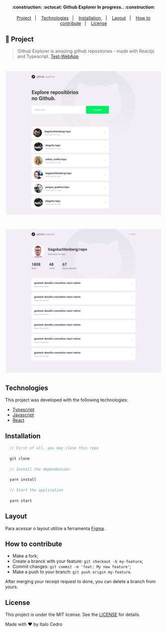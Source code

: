 <h4 align="center">
:construction: :octocat: Github Explorer In progress.. :construction:
</h4>

<p align="center">
  <a href="#rocket-project">Project</a>&nbsp;&nbsp;&nbsp;|&nbsp;&nbsp;&nbsp;
  <a href="#technologies">Technologies</a>&nbsp;&nbsp;&nbsp;|&nbsp;&nbsp;&nbsp;
  <a href="#installation">Installation
</a>&nbsp;&nbsp;&nbsp;|&nbsp;&nbsp;&nbsp;
  <a href="#layout">Layout</a>&nbsp;&nbsp;&nbsp;|&nbsp;&nbsp;&nbsp;
  <a href="#how-to-contribute">How to contribute</a>&nbsp;&nbsp;&nbsp;|&nbsp;&nbsp;&nbsp;
  <a href="#license">License</a>
</p>

## :rocket: Project

> Github Explorer is amazing github repositories - made with Reactjs and Typescript.
> [Test-WebApp](https://sharp-wescoff-20d21c.netlify.app/)

<h1 align="center">
    <img alt="Github Explorer" title="#home" src="assets/home.png" width="500px" />
</h1>

<h1 align="center">
    <img alt="Github Explorer" title="#details" src="./assets/details.png" width="500px" />
</h1>

## Technologies

This project was developed with the following technologies:

- [Typescript](https://www.typescriptlang.org/)
- [Javascript](https://developer.mozilla.org/en-US/)
- [React](https://reactjs.org)

## Installation

``` js
  // First of all, you may clone this repo

  git clone

  // Install the dependencies

  yarn install

  // Start the application

  yarn start
```

## Layout

Para acessar o layout utilize a ferramenta
<a href="https://www.figma.com/file/HOCmxfrElzLpI75LdzFLia/Github-Explorer?node-id=0%3A1" target="_blank">Figma</a>.

## How to contribute

- Make a fork;
- Create a branck with your feature: `git checkout -b my-feature`;
- Commit changes: `git commit -m 'feat: My new feature'`;
- Make a push to your branch: `git push origin my-feature`.

After merging your receipt request to done, you can delete a branch from yours.

## License

This project is under the MIT license. See the [LICENSE](LICENSE) for details.

Made with ♥ by Italo Cedro
